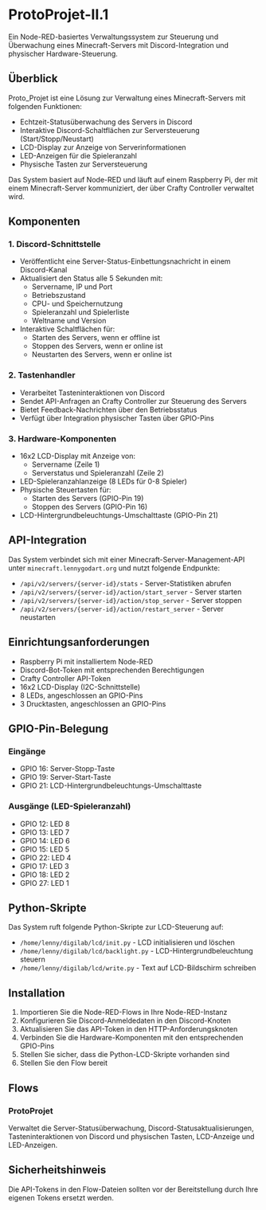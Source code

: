 # ProtoProjet-II.1

Ein Node-RED-basiertes Verwaltungssystem zur Steuerung und Überwachung eines Minecraft-Servers mit Discord-Integration und physischer Hardware-Steuerung.

## Überblick

Proto_Projet ist eine Lösung zur Verwaltung eines Minecraft-Servers mit folgenden Funktionen:

- Echtzeit-Statusüberwachung des Servers in Discord
- Interaktive Discord-Schaltflächen zur Serversteuerung (Start/Stopp/Neustart)
- LCD-Display zur Anzeige von Serverinformationen
- LED-Anzeigen für die Spieleranzahl
- Physische Tasten zur Serversteuerung

Das System basiert auf Node-RED und läuft auf einem Raspberry Pi, der mit einem Minecraft-Server kommuniziert, der über Crafty Controller verwaltet wird.

## Komponenten

### 1. Discord-Schnittstelle

- Veröffentlicht eine Server-Status-Einbettungsnachricht in einem Discord-Kanal
- Aktualisiert den Status alle 5 Sekunden mit:
  - Servername, IP und Port
  - Betriebszustand
  - CPU- und Speichernutzung
  - Spieleranzahl und Spielerliste
  - Weltname und Version
- Interaktive Schaltflächen für:
  - Starten des Servers, wenn er offline ist
  - Stoppen des Servers, wenn er online ist
  - Neustarten des Servers, wenn er online ist

### 2. Tastenhandler

- Verarbeitet Tasteninteraktionen von Discord
- Sendet API-Anfragen an Crafty Controller zur Steuerung des Servers
- Bietet Feedback-Nachrichten über den Betriebsstatus
- Verfügt über Integration physischer Tasten über GPIO-Pins

### 3. Hardware-Komponenten

- 16x2 LCD-Display mit Anzeige von:
  - Servername (Zeile 1)
  - Serverstatus und Spieleranzahl (Zeile 2)
- LED-Spieleranzahlanzeige (8 LEDs für 0-8 Spieler)
- Physische Steuertasten für:
  - Starten des Servers (GPIO-Pin 19)
  - Stoppen des Servers (GPIO-Pin 16)
- LCD-Hintergrundbeleuchtungs-Umschalttaste (GPIO-Pin 21)

## API-Integration

Das System verbindet sich mit einer Minecraft-Server-Management-API unter `minecraft.lennygodart.org` und nutzt folgende Endpunkte:

- `/api/v2/servers/{server-id}/stats` - Server-Statistiken abrufen
- `/api/v2/servers/{server-id}/action/start_server` - Server starten
- `/api/v2/servers/{server-id}/action/stop_server` - Server stoppen
- `/api/v2/servers/{server-id}/action/restart_server` - Server neustarten

## Einrichtungsanforderungen

- Raspberry Pi mit installiertem Node-RED
- Discord-Bot-Token mit entsprechenden Berechtigungen
- Crafty Controller API-Token
- 16x2 LCD-Display (I2C-Schnittstelle)
- 8 LEDs, angeschlossen an GPIO-Pins
- 3 Drucktasten, angeschlossen an GPIO-Pins

## GPIO-Pin-Belegung

### Eingänge
- GPIO 16: Server-Stopp-Taste
- GPIO 19: Server-Start-Taste
- GPIO 21: LCD-Hintergrundbeleuchtungs-Umschalttaste

### Ausgänge (LED-Spieleranzahl)
- GPIO 12: LED 8
- GPIO 13: LED 7
- GPIO 14: LED 6
- GPIO 15: LED 5
- GPIO 22: LED 4
- GPIO 17: LED 3
- GPIO 18: LED 2
- GPIO 27: LED 1

## Python-Skripte

Das System ruft folgende Python-Skripte zur LCD-Steuerung auf:
- `/home/lenny/digilab/lcd/init.py` - LCD initialisieren und löschen
- `/home/lenny/digilab/lcd/backlight.py` - LCD-Hintergrundbeleuchtung steuern
- `/home/lenny/digilab/lcd/write.py` - Text auf LCD-Bildschirm schreiben

## Installation

1. Importieren Sie die Node-RED-Flows in Ihre Node-RED-Instanz
2. Konfigurieren Sie Discord-Anmeldedaten in den Discord-Knoten
3. Aktualisieren Sie das API-Token in den HTTP-Anforderungsknoten
4. Verbinden Sie die Hardware-Komponenten mit den entsprechenden GPIO-Pins
5. Stellen Sie sicher, dass die Python-LCD-Skripte vorhanden sind
6. Stellen Sie den Flow bereit

## Flows

### ProtoProjet
Verwaltet die Server-Statusüberwachung, Discord-Statusaktualisierungen, Tasteninteraktionen von Discord und physischen Tasten, LCD-Anzeige und LED-Anzeigen.

## Sicherheitshinweis

Die API-Tokens in den Flow-Dateien sollten vor der Bereitstellung durch Ihre eigenen Tokens ersetzt werden.
